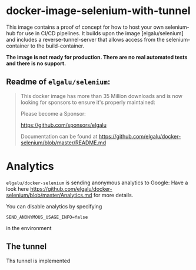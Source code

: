 # docker-image-selenium-with-tunnel

This image contains a proof of concept for how to host your own selenium-hub for use in CI/CD pipelines.
It builds upon the image [elgalu/selenium] and includes a reverse-tunnel-server that allows access from 
the selenium-container to the build-container. 

**The image is not ready for production. There are no real automated tests and there is no support.**

## Readme of `elgalu/selenium`:

> This docker image has more than 35 Million downloads and is now looking for sponsors to ensure it's properly maintained:
>  
> Please become a Sponsor:
>  
> https://github.com/sponsors/elgalu
> 
> Documentation can be found at https://github.com/elgalu/docker-selenium/blob/master/README.md 

# Analytics

`elgalu/docker-selenium` is sending anonymous analytics to Google: Have a look 
here https://github.com/elgalu/docker-selenium/blob/master/Analytics.md for more details.

You can disable analytics by specifying

```
SEND_ANONYMOUS_USAGE_INFO=false
```

in the environment

## The tunnel

Ths tunnel is implemented
